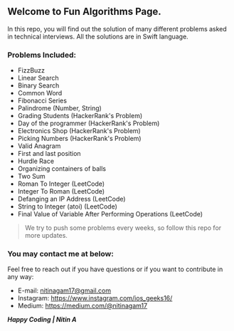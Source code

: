 ## Welcome to Fun Algorithms Page.
In this repo, you will find out the solution of many different problems asked in technical interviews. All the solutions are in Swift language.

### Problems Included:

* FizzBuzz
* Linear Search
* Binary Search
* Common Word
* Fibonacci Series
* Palindrome (Number, String)
* Grading Students (HackerRank's Problem)
* Day of the programmer (HackerRank's Problem)
* Electronics Shop (HackerRank's Problem)
* Picking Numbers (HackerRank's Problem)
* Valid Anagram
* First and last position
* Hurdle Race
* Organizing containers of balls
* Two Sum
* Roman To Integer (LeetCode)
* Integer To Roman (LeetCode)
* Defanging an IP Address (LeetCode)
* String to Integer (atoi) (LeetCode)
* Final Value of Variable After Performing Operations (LeetCode)



> We try to push some problems every weeks, so follow this repo for more updates. 


### You may contact me at below:

Feel free to reach out if you have questions or if you want to contribute in any way:

* E-mail: nitinagam17@gmail.com
* Instagram: https://www.instagram.com/ios_geeks16/
* Medium: https://medium.com/@nitinagam17




***Happy Coding | Nitin A***

